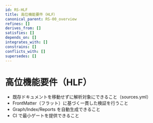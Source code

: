 ```yaml
---
id: RS-HLF
title: 高位機能要件（HLF）
canonical_parent: RS-00_overview
refines: []
derives_from: []
satisfies: []
depends_on: []
integrates_with: []
constrains: []
conflicts_with: []
supersedes: []
---
```


# 高位機能要件（HLF）
- 既存ドキュメントを移動せずに解析対象にできること（sources.yml）
- FrontMatter（フラット）に基づく一貫した検証を行うこと
- Graph/Index/Reports を自動生成できること
- CI で最小ゲートを提供できること

